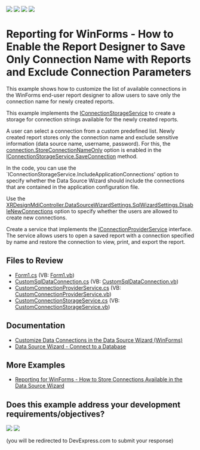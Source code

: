 <!-- default badges list -->
![](https://img.shields.io/endpoint?url=https://codecentral.devexpress.com/api/v1/VersionRange/230255468/23.2.3%2B)
[![](https://img.shields.io/badge/Open_in_DevExpress_Support_Center-FF7200?style=flat-square&logo=DevExpress&logoColor=white)](https://supportcenter.devexpress.com/ticket/details/T848384)
[![](https://img.shields.io/badge/📖_How_to_use_DevExpress_Examples-e9f6fc?style=flat-square)](https://docs.devexpress.com/GeneralInformation/403183)
[![](https://img.shields.io/badge/💬_Leave_Feedback-feecdd?style=flat-square)](#does-this-example-address-your-development-requirementsobjectives)
<!-- default badges end -->
# Reporting for WinForms - How to Enable the Report Designer to Save Only Connection Name with Reports and Exclude Connection Parameters

This example shows how to customize the list of available connections in the WinForms end-user report designer to allow users to save only the connection name for newly created reports.

This example implements the [IConnectionStorageService](https://docs.devexpress.com/CoreLibraries/DevExpress.DataAccess.Wizard.Services.IConnectionStorageService) to create a storage for connection strings available for the newly created reports. 

A user can select a connection from a custom predefined list. Newly created report stores only the connection name and exclude sensitive information (data source name, username, password). For this, the [connection.StoreConnectionNameOnly](https://docs.devexpress.com/CoreLibraries/DevExpress.DataAccess.Wizard.Model.IDataConnection.StoreConnectionNameOnly) option is enabled in the [IConnectionStorageService.SaveConnection](https://docs.devexpress.com/CoreLibraries/DevExpress.DataAccess.Wizard.Services.IConnectionStorageService.SaveConnection(System.String-DevExpress.DataAccess.Wizard.Model.IDataConnection-System.Boolean)) method.

In the code, you can use the `IConnectionStorageService.IncludeApplicationConnections' option to specify whether the Data Source Wizard should include the connections that are contained in the application configuration file.

Use the [XRDesignMdiController.DataSourceWizardSettings.SqlWizardSettings.DisableNewConnections](https://docs.devexpress.com/CoreLibraries/DevExpress.DataAccess.UI.Wizard.SqlWizardSettings.DisableNewConnections) option to specify whether the users are allowed to create new connections. 

Create a service that implements the [IConnectionProviderService](https://docs.devexpress.com/CoreLibraries/DevExpress.DataAccess.Wizard.Services.IConnectionProviderService) interface. The service allows users to open a saved report with a connection specified by name and restore the connection to view, print, and export the report.

## Files to Review

* [Form1.cs](CS/ReportingEUDSaveReportWithoutConnectionParams/Form1.cs) (VB: [Form1.vb](VB/ReportingEUDSaveReportWithoutConnectionParams/Form1.vb))
* [CustomSqlDataConnection.cs](CS/ReportingEUDSaveReportWithoutConnectionParams/CustomSqlDataConnection.cs) (VB: [CustomSqlDataConnection.vb](VB/ReportingEUDSaveReportWithoutConnectionParams/CustomSqlDataConnection.vb))
* [CustomConnectionProviderService.cs](CS/ReportingEUDSaveReportWithoutConnectionParams/CustomConnectionProviderService.cs) (VB: [CustomConnectionProviderService.vb](VB/ReportingEUDSaveReportWithoutConnectionParams/CustomConnectionProviderService.vb))
* [CustomConnectionStorageService.cs](CS/ReportingEUDSaveReportWithoutConnectionParams/CustomConnectionStorageService.cs) (VB: [CustomConnectionStorageService.vb](VB/ReportingEUDSaveReportWithoutConnectionParams/CustomConnectionStorageService.vb))

## Documentation

* [Customize Data Connections in the Data Source Wizard (WinForms)](https://docs.devexpress.com/XtraReports/403352/desktop-reporting/winforms-reporting/end-user-report-designer-for-winforms/api-and-customization/customize-data-connections)
* [Data Source Wizard - Connect to a Database](https://docs.devexpress.com/XtraReports/4241/visual-studio-report-designer/data-source-wizard/connect-to-a-database)

## More Examples

* [Reporting for WinForms - How to Store Connections Available in the Data Source Wizard](https://github.com/DevExpress-Examples/reporting-winforms-wizard-data-connections)
<!-- feedback -->
## Does this example address your development requirements/objectives?

[<img src="https://www.devexpress.com/support/examples/i/yes-button.svg"/>](https://www.devexpress.com/support/examples/survey.xml?utm_source=github&utm_campaign=reporting-winforms-designer-connection-save-safe&~~~was_helpful=yes) [<img src="https://www.devexpress.com/support/examples/i/no-button.svg"/>](https://www.devexpress.com/support/examples/survey.xml?utm_source=github&utm_campaign=reporting-winforms-designer-connection-save-safe&~~~was_helpful=no)

(you will be redirected to DevExpress.com to submit your response)
<!-- feedback end -->
